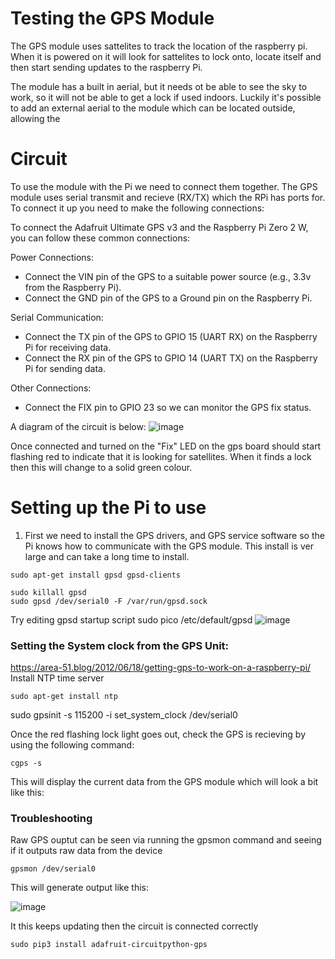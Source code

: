 # Testing the GPS Module

The GPS module uses sattelites to track the location of the raspberry pi. When it is powered on it will look for sattelites to lock onto, locate itself and then start sending updates to the raspberry Pi.

The module has a built in aerial, but it needs ot be able to see the sky to work, so it will not be able to get a lock if used indoors. Luckily it's possible to add an external aerial to the module which can be located outside, allowing the 

# Circuit

To use the module with the Pi we need to connect them together. The GPS module uses serial transmit and recieve (RX/TX) which the RPi has ports for. To connect it up you need to make the following connections:

To connect the Adafruit Ultimate GPS v3 and the Raspberry Pi Zero 2 W, you can follow these common connections:

Power Connections:
- Connect the VIN pin of the GPS to a suitable power source (e.g., 3.3v from the Raspberry Pi).
- Connect the GND pin of the GPS to a Ground pin on the Raspberry Pi.

Serial Communication:
- Connect the TX pin of the GPS to GPIO 15 (UART RX) on the Raspberry Pi for receiving data.
- Connect the RX pin of the GPS to GPIO 14 (UART TX) on the Raspberry Pi for sending data.

Other Connections:
- Connect the FIX pin to GPIO 23 so we can  monitor the GPS fix status.

A diagram of the circuit is below:
![image](../images/gps_circuit_image.svg)

Once connected and turned on the "Fix" LED on the gps board should start flashing red to indicate that it is looking for satellites. When it finds a lock then this will change to a solid green colour.

# Setting up the Pi to use

1. First we need to install the GPS drivers, and GPS service software so the Pi knows how to communicate with the GPS module. This install is ver large and can take a long time to install.
```
sudo apt-get install gpsd gpsd-clients
```

```
sudo killall gpsd
sudo gpsd /dev/serial0 -F /var/run/gpsd.sock
```

Try editing gpsd startup script
sudo pico /etc/default/gpsd
![image](https://github.com/user-attachments/assets/454ba20b-4e84-4ef3-a340-d36adaae49cf)


### Setting the System clock from the GPS Unit:
https://area-51.blog/2012/06/18/getting-gps-to-work-on-a-raspberry-pi/
Install NTP time server
```
sudo apt-get install ntp
```

sudo gpsinit -s 115200 -i set_system_clock /dev/serial0

Once the red flashing lock light goes out, check the GPS is recieving by using the following command:
```
cgps -s
```
This will display the current data from the GPS module which will look a bit like this:

<INSERT PICTURE OF CGPS OUTPUT>

### Troubleshooting
Raw GPS ouptut can be seen via running the gpsmon command and seeing if it outputs raw data from the device
```
gpsmon /dev/serial0
```
This will generate output like this:

![image](https://github.com/user-attachments/assets/8f86aec0-b076-4d87-a414-aaedffc55054)

It this keeps updating then the circuit is connected correctly


  
```
sudo pip3 install adafruit-circuitpython-gps
```
